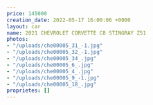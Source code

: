```yaml
---
price: 145000
creation_date: 2022-05-17 16:00:06 +0000
layout: car
name: 2021 CHEVROLET CORVETTE C8 STINGRAY Z51
photos:
- "/uploads/che00005_31_-1.jpg"
- "/uploads/che00005_32_-1.jpg"
- "/uploads/che00005_34_.jpg"
- "/uploads/che00005_6_.jpg"
- "/uploads/che00005_4_.jpg"
- "/uploads/che00005_9_-1.jpg"
- "/uploads/che00005_18_.jpg"
proprietes: []
---
```

